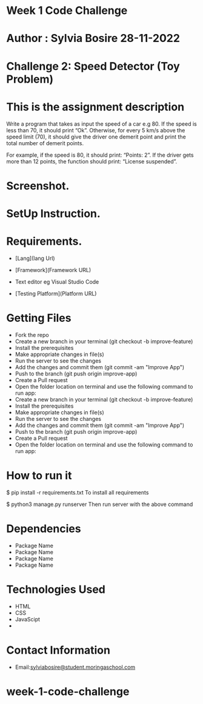 # Week 1 Code Challenge 

# Author : Sylvia Bosire 28-11-2022

# Challenge 2: Speed Detector (Toy Problem)

# This is the assignment description

Write a program that takes as input the speed of a car e.g 80. If the speed is less than 70, it should print “Ok”. Otherwise, for every 5 km/s above the speed limit (70), it should give the driver one demerit point and print the total number of demerit points.

For example, if the speed is 80, it should print: “Points: 2”. If the driver gets more than 12 points, the function should print: “License suspended”.


# Screenshot.

# SetUp Instruction.

# Requirements.

 * [Lang](lang Url)

* [Framework](Framework URL)

* Text editor eg Visual Studio Code
* [Testing Platform](Platform URL)

# Getting Files 
* Fork the repo
* Create a new branch in your terminal (git checkout -b improve-feature)
* Install the prerequisites
* Make appropriate changes in file(s)
* Run the server to see the changes
* Add the changes and commit them (git commit -am "Improve App")
* Push to the branch (git push origin improve-app)
* Create a Pull request
* Open the folder location on terminal and use the following command to run app:
* Create a new branch in your terminal (git checkout -b improve-feature)
* Install the prerequisites
* Make appropriate changes in file(s)
* Run the server to see the changes
* Add the changes and commit them (git commit -am "Improve App")
* Push to the branch (git push origin improve-app)
* Create a Pull request
* Open the folder location on terminal and use the following command to run app:

# How to run it

$ pip install -r requirements.txt To install all requirements

$ python3 manage.py runserver Then run server with the above command

# Dependencies
* Package Name
* Package Name
* Package Name
* Package Name
# Technologies Used
* HTML
* CSS
*  JavaScipt
* 
# Contact Information
* Email:sylviabosire@student.moringaschool.com
# week-1-code-challenge
